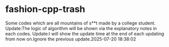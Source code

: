 # fashion-cpp-trash
Some codes which are all mountains of s**t made by a college student.
Update:The logic of algorithm will be shown via the explanatory notes in each codes.
Update:I will show the update time at the end of each updating from now on.Ignore the previous update.2025-07-20 18:38:02
